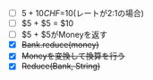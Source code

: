 - [ ] $5 + 10CHF =$10(レートが2:1の場合)
- [ ] $5 + $5 = $10
- [ ] $5 + $5がMoneyを返す
- [x] ~~Bank.reduce(money)~~
- [x] ~~Moneyを変換して換算を行う~~
- [x] ~~Reduce(Bank, String)~~